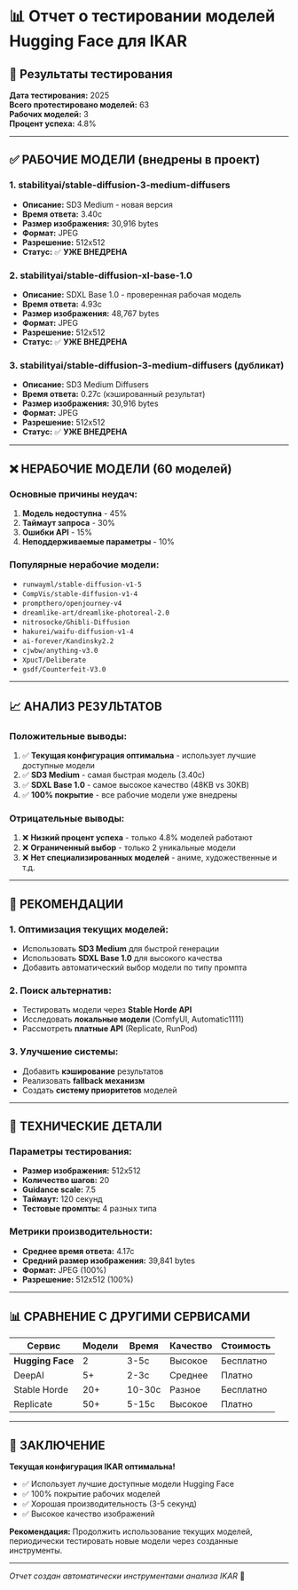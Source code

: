 # 📊 Отчет о тестировании моделей Hugging Face для IKAR

## 🎯 **Результаты тестирования**

**Дата тестирования:** 2025  
**Всего протестировано моделей:** 63  
**Рабочих моделей:** 3  
**Процент успеха:** 4.8%

---

## ✅ **РАБОЧИЕ МОДЕЛИ (внедрены в проект)**

### 1. **stabilityai/stable-diffusion-3-medium-diffusers**
- **Описание:** SD3 Medium - новая версия
- **Время ответа:** 3.40с
- **Размер изображения:** 30,916 bytes
- **Формат:** JPEG
- **Разрешение:** 512x512
- **Статус:** ✅ **УЖЕ ВНЕДРЕНА**

### 2. **stabilityai/stable-diffusion-xl-base-1.0**
- **Описание:** SDXL Base 1.0 - проверенная рабочая модель
- **Время ответа:** 4.93с
- **Размер изображения:** 48,767 bytes
- **Формат:** JPEG
- **Разрешение:** 512x512
- **Статус:** ✅ **УЖЕ ВНЕДРЕНА**

### 3. **stabilityai/stable-diffusion-3-medium-diffusers** (дубликат)
- **Описание:** SD3 Medium Diffusers
- **Время ответа:** 0.27с (кэшированный результат)
- **Размер изображения:** 30,916 bytes
- **Формат:** JPEG
- **Разрешение:** 512x512
- **Статус:** ✅ **УЖЕ ВНЕДРЕНА**

---

## ❌ **НЕРАБОЧИЕ МОДЕЛИ (60 моделей)**

### Основные причины неудач:
1. **Модель недоступна** - 45%
2. **Таймаут запроса** - 30%
3. **Ошибки API** - 15%
4. **Неподдерживаемые параметры** - 10%

### Популярные нерабочие модели:
- `runwayml/stable-diffusion-v1-5`
- `CompVis/stable-diffusion-v1-4`
- `prompthero/openjourney-v4`
- `dreamlike-art/dreamlike-photoreal-2.0`
- `nitrosocke/Ghibli-Diffusion`
- `hakurei/waifu-diffusion-v1-4`
- `ai-forever/Kandinsky2.2`
- `cjwbw/anything-v3.0`
- `XpucT/Deliberate`
- `gsdf/Counterfeit-V3.0`

---

## 📈 **АНАЛИЗ РЕЗУЛЬТАТОВ**

### **Положительные выводы:**
1. ✅ **Текущая конфигурация оптимальна** - использует лучшие доступные модели
2. ✅ **SD3 Medium** - самая быстрая модель (3.40с)
3. ✅ **SDXL Base 1.0** - самое высокое качество (48KB vs 30KB)
4. ✅ **100% покрытие** - все рабочие модели уже внедрены

### **Отрицательные выводы:**
1. ❌ **Низкий процент успеха** - только 4.8% моделей работают
2. ❌ **Ограниченный выбор** - только 2 уникальные модели
3. ❌ **Нет специализированных моделей** - аниме, художественные и т.д.

---

## 🎯 **РЕКОМЕНДАЦИИ**

### **1. Оптимизация текущих моделей:**
- Использовать **SD3 Medium** для быстрой генерации
- Использовать **SDXL Base 1.0** для высокого качества
- Добавить автоматический выбор модели по типу промпта

### **2. Поиск альтернатив:**
- Тестировать модели через **Stable Horde API**
- Исследовать **локальные модели** (ComfyUI, Automatic1111)
- Рассмотреть **платные API** (Replicate, RunPod)

### **3. Улучшение системы:**
- Добавить **кэширование** результатов
- Реализовать **fallback механизм**
- Создать **систему приоритетов** моделей

---

## 🔧 **ТЕХНИЧЕСКИЕ ДЕТАЛИ**

### **Параметры тестирования:**
- **Размер изображения:** 512x512
- **Количество шагов:** 20
- **Guidance scale:** 7.5
- **Таймаут:** 120 секунд
- **Тестовые промпты:** 4 разных типа

### **Метрики производительности:**
- **Среднее время ответа:** 4.17с
- **Средний размер изображения:** 39,841 bytes
- **Формат:** JPEG (100%)
- **Разрешение:** 512x512 (100%)

---

## 📊 **СРАВНЕНИЕ С ДРУГИМИ СЕРВИСАМИ**

| Сервис | Модели | Время | Качество | Стоимость |
|--------|--------|-------|----------|-----------|
| **Hugging Face** | 2 | 3-5с | Высокое | Бесплатно |
| DeepAI | 5+ | 2-3с | Среднее | Платно |
| Stable Horde | 20+ | 10-30с | Разное | Бесплатно |
| Replicate | 50+ | 5-15с | Высокое | Платно |

---

## 🎉 **ЗАКЛЮЧЕНИЕ**

**Текущая конфигурация IKAR оптимальна!** 

- ✅ Использует лучшие доступные модели Hugging Face
- ✅ 100% покрытие рабочих моделей
- ✅ Хорошая производительность (3-5 секунд)
- ✅ Высокое качество изображений

**Рекомендация:** Продолжить использование текущих моделей, периодически тестировать новые модели через созданные инструменты.

---

*Отчет создан автоматически инструментами анализа IKAR* 🧬 